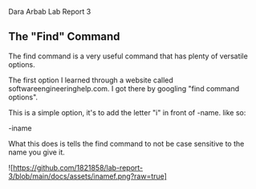 Dara Arbab
Lab Report 3

## The "Find" Command

The find command is a very useful command that has plenty of versatile options.

The first option I learned through a website called softwareengineeringhelp.com. I got there by googling "find command options".

This is a simple option, it's to add the letter "i" in front of -name. like so:

-iname

What this does is tells the find command to not be case sensitive to the name you give it.

![https://github.com/1821858/lab-report-3/blob/main/docs/assets/inamef.png?raw=true]

